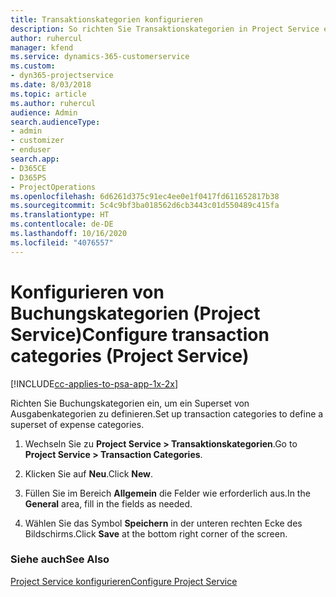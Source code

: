 ```yaml
---
title: Transaktionskategorien konfigurieren
description: So richten Sie Transaktionskategorien in Project Service ein
author: ruhercul
manager: kfend
ms.service: dynamics-365-customerservice
ms.custom:
- dyn365-projectservice
ms.date: 8/03/2018
ms.topic: article
ms.author: ruhercul
audience: Admin
search.audienceType:
- admin
- customizer
- enduser
search.app:
- D365CE
- D365PS
- ProjectOperations
ms.openlocfilehash: 6d6261d375c91ec4ee0e1f0417fd611652817b38
ms.sourcegitcommit: 5c4c9bf3ba018562d6cb3443c01d550489c415fa
ms.translationtype: HT
ms.contentlocale: de-DE
ms.lasthandoff: 10/16/2020
ms.locfileid: "4076557"
---
```

# <a name="configure-transaction-categories-project-service"></a><span data-ttu-id="38030-103">Konfigurieren von Buchungskategorien (Project Service)</span><span class="sxs-lookup"><span data-stu-id="38030-103">Configure transaction categories (Project Service)</span></span>

[!INCLUDE[cc-applies-to-psa-app-1x-2x](../includes/cc-applies-to-psa-app-1x-2x.md)]

<span data-ttu-id="38030-104">Richten Sie Buchungskategorien ein, um ein Superset von Ausgabenkategorien zu definieren.</span><span class="sxs-lookup"><span data-stu-id="38030-104">Set up transaction categories to define a superset of expense categories.</span></span>  
  
1.  <span data-ttu-id="38030-105">Wechseln Sie zu **Project Service > Transaktionskategorien**.</span><span class="sxs-lookup"><span data-stu-id="38030-105">Go to **Project Service > Transaction Categories**.</span></span>  
  
2.  <span data-ttu-id="38030-106">Klicken Sie auf **Neu**.</span><span class="sxs-lookup"><span data-stu-id="38030-106">Click **New**.</span></span>  
  
3.  <span data-ttu-id="38030-107">Füllen Sie im Bereich **Allgemein** die Felder wie erforderlich aus.</span><span class="sxs-lookup"><span data-stu-id="38030-107">In the **General** area, fill in the fields as needed.</span></span>  
  
4.  <span data-ttu-id="38030-108">Wählen Sie das Symbol **Speichern** in der unteren rechten Ecke des Bildschirms.</span><span class="sxs-lookup"><span data-stu-id="38030-108">Click **Save** at the bottom right corner of the screen.</span></span>  
  
### <a name="see-also"></a><span data-ttu-id="38030-109">Siehe auch</span><span class="sxs-lookup"><span data-stu-id="38030-109">See Also</span></span>  
 [<span data-ttu-id="38030-110">Project Service konfigurieren</span><span class="sxs-lookup"><span data-stu-id="38030-110">Configure Project Service</span></span>](../psa/configure.md)
